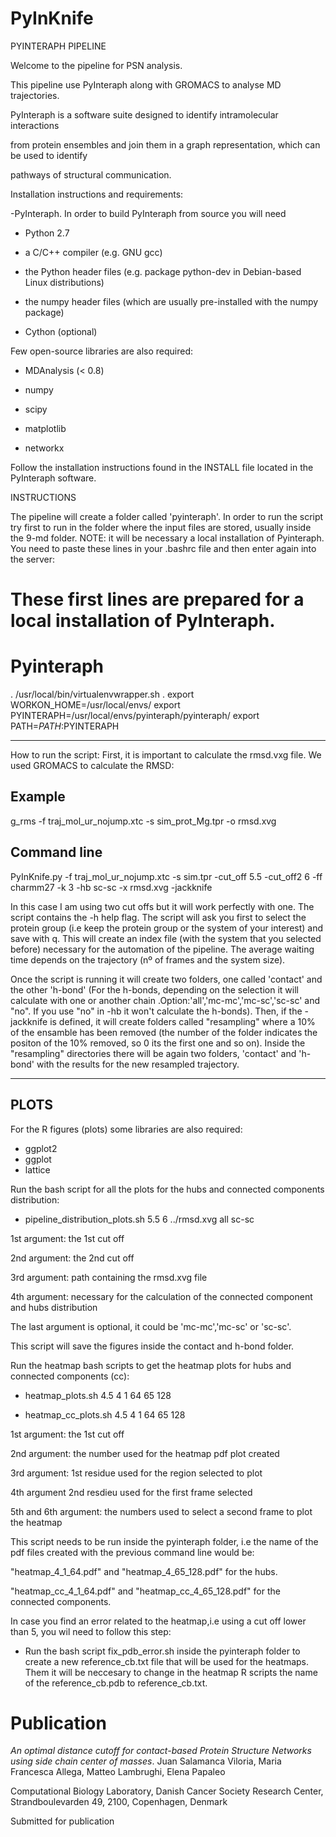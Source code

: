 # PyInKnife

PYINTERAPH PIPELINE

Welcome to the pipeline for PSN analysis.

This pipeline use PyInteraph along with GROMACS to analyse MD trajectories.

PyInteraph is a software suite designed to identify intramolecular interactions

from protein ensembles and join them in a graph representation, which can be used to identify

pathways of structural communication.

Installation instructions and requirements: 

-PyInteraph. In order to build PyInteraph from source you will need

- Python 2.7

- a C/C++ compiler (e.g. GNU gcc)

- the Python header files (e.g. package python-dev in Debian-based Linux distributions)

- the numpy header files (which are usually pre-installed with the numpy package)

- Cython (optional)



Few open-source libraries are also required:


- MDAnalysis (< 0.8)

- numpy 

- scipy 

- matplotlib 

- networkx 

Follow the installation instructions found in the INSTALL file located in the PyInteraph software.


INSTRUCTIONS

The pipeline will create a folder called 'pyinteraph'. In order to run the script try first to run in the folder where the input files are stored, usually inside the 9-md folder.
NOTE: it will be necessary a local installation of Pyinteraph. You need to paste these lines in your .bashrc file and then enter again into the server:

# These first lines are prepared for a local installation of PyInteraph.
# Pyinteraph
. /usr/local/bin/virtualenvwrapper.sh . 
export WORKON_HOME=/usr/local/envs/
export PYINTERAPH=/usr/local/envs/pyinteraph/pyinteraph/ 
export PATH=$PATH:$PYINTERAPH

---------

How to run the script:
First, it is important to calculate the rmsd.vxg file. We used GROMACS to calculate the RMSD: 
## Example
g_rms -f traj_mol_ur_nojump.xtc -s sim_prot_Mg.tpr -o rmsd.xvg 



## Command line
PyInKnife.py -f traj_mol_ur_nojump.xtc -s sim.tpr -cut_off 5.5 -cut_off2 6 -ff charmm27 -k 3 -hb sc-sc -x rmsd.xvg -jackknife

In this case I am using two cut offs but it will work perfectly with one. 
The script contains the -h help flag.
The script will ask you first to select the protein group (i.e keep the protein group or the system of your interest) and save with q. This will create an index file (with the system that you selected before) necessary for the automation of the pipeline.
The average waiting time depends on the trajectory (nº of frames and the system size).

Once the script is running it will create two folders, one called 'contact' and the other 'h-bond' (For the h-bonds, depending on the selection it will calculate with one or another chain .Option:'all','mc-mc','mc-sc','sc-sc' and "no". If you  use "no" in -hb  it won't calculate the h-bonds). Then, if the -jackknife is defined, it will create folders called "resampling" where a 10% of the ensamble has been removed (the number of the folder indicates the positon of the 10% removed, so 0 its the first one and so on).  Inside the "resampling" directories there will be again two folders, 'contact' and 'h-bond' with the results for the new resampled trajectory. 

------
PLOTS
------
For the R figures (plots) some libraries are also required:
- ggplot2
- ggplot
- lattice


Run the bash script for all the plots for the hubs and connected components distribution: 

- pipeline_distribution_plots.sh 5.5 6 ../rmsd.xvg all sc-sc


1st argument: the 1st cut off

2nd argument: the 2nd cut off

3rd argument: path containing the rmsd.xvg file

4th argument: necessary for the calculation of the connected component and hubs distribution

The last argument is optional, it could be 'mc-mc','mc-sc' or 'sc-sc'.

This script will save the figures inside the contact and h-bond folder. 

Run the heatmap bash scripts to get the heatmap plots for hubs and connected components (cc): 

- heatmap_plots.sh 4.5 4 1 64 65 128

- heatmap_cc_plots.sh 4.5 4 1 64 65 128

1st argument: the 1st cut off

2nd argument: the number used for the heatmap pdf plot created

3rd argument: 1st residue used for the region selected to plot

4th argument 2nd resdieu used for the first frame selected

5th and 6th argument: the numbers used to select a second frame to plot the heatmap

This script needs to be run inside the pyinteraph folder, i.e the name of the pdf files created with the previous command line would be:

  "heatmap_4_1_64.pdf" and "heatmap_4_65_128.pdf" for the hubs. 
  
  "heatmap_cc_4_1_64.pdf" and "heatmap_cc_4_65_128.pdf" for the connected components. 



In case you find an error related to the heatmap,i.e using a cut off lower than 5, you wil need to follow this step: 
  - Run the bash script fix_pdb_error.sh inside the pyinteraph folder to create a new reference_cb.txt file that will be used for the heatmaps. Them it will be neccesary to change in the heatmap R scripts the name of the reference_cb.pdb to reference_cb.txt. 
    

# Publication

*An optimal distance cutoff for contact-based Protein Structure Networks using side chain center of masses*.
Juan Salamanca Viloria, Maria Francesca Allega, Matteo Lambrughi, Elena Papaleo

Computational Biology Laboratory, Danish Cancer Society Research Center, Strandboulevarden 49, 2100, Copenhagen, Denmark

Submitted for publication


